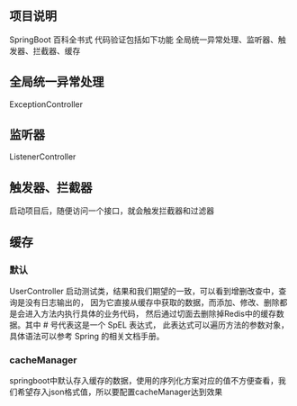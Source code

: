 ## 项目说明
SpringBoot 百科全书式 代码验证包括如下功能 
全局统一异常处理、监听器、触发器、拦截器、缓存

## 全局统一异常处理
ExceptionController

## 监听器
ListenerController

## 触发器、拦截器
启动项目后，随便访问一个接口，就会触发拦截器和过滤器

## 缓存
### 默认
UserController 
启动测试类，结果和我们期望的一致，可以看到增删改查中，查询是没有日志输出的，
因为它直接从缓存中获取的数据，而添加、修改、删除都是会进入方法内执行具体的业务代码，
然后通过切面去删除掉Redis中的缓存数据。其中 # 号代表这是一个 SpEL 表达式，
此表达式可以遍历方法的参数对象，具体语法可以参考 Spring 的相关文档手册。
### cacheManager
springboot中默认存入缓存的数据，使用的序列化方案对应的值不方便查看，我们希望存入json格式值，所以要配置cacheManager达到效果

